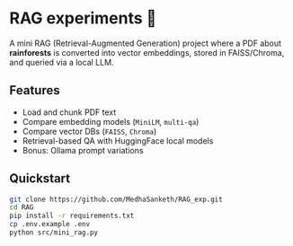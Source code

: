 # RAG experiments 🌳

A mini RAG (Retrieval-Augmented Generation) project where a PDF about **rainforests** is converted into vector embeddings, stored in FAISS/Chroma, and queried via a local LLM.

## Features
- Load and chunk PDF text
- Compare embedding models (`MiniLM`, `multi-qa`)
- Compare vector DBs (`FAISS`, `Chroma`)
- Retrieval-based QA with HuggingFace local models
- Bonus: Ollama prompt variations

## Quickstart
```bash
git clone https://github.com/MedhaSanketh/RAG_exp.git
cd RAG
pip install -r requirements.txt
cp .env.example .env
python src/mini_rag.py
